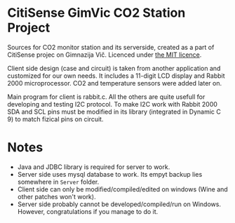 CitiSense GimVic CO2 Station Project
=============
Sources for CO2 monitor station and its serverside, created as a part of CitiSense projec on Gimnazija Vič. Licenced under <a href="https://github.com/The-C-Code/Raziskovalna/blob/master/LICENSE" target="_blank">the MIT licence</a>.

Client side design (case and circuit) is taken from another application and customized for our own needs. It includes a 11-digit LCD display and Rabbit 2000 microprocessor. CO2 and temperature sensors were added later on.

Main program for client is rabbit.c. All the others are quite usefull for developing and testing I2C protocol. To make I2C work with Rabbit 2000 SDA and SCL pins must be modified in its library (integrated in Dynamic C 9) to match fizical pins on circuit.

Notes
=====
- Java and JDBC library is required for server to work.
- Server side uses mysql database to work. Its empyt backup lies somewhere in `Server` folder.
- Client side can only be modified/compiled/edited on windows (Wine and other patches won't work).
- Server side probably cannot be developed/compiled/run on Windows. However, congratulations if you manage to do it.
